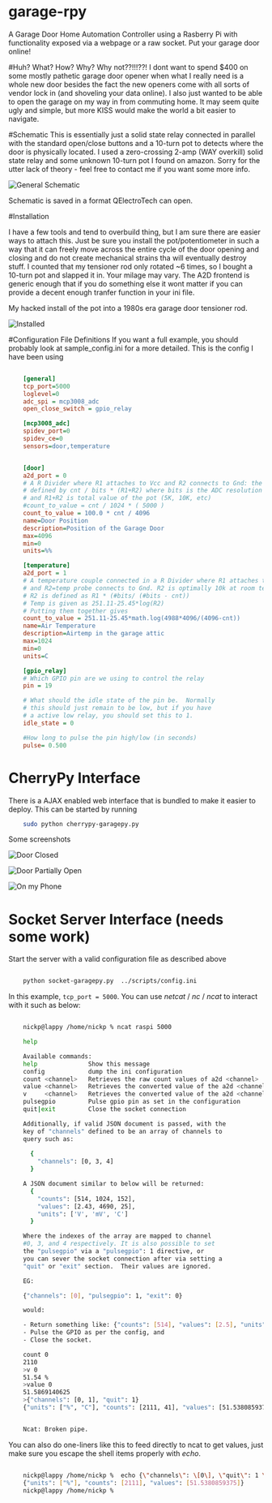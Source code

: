 # garage-rpy
A Garage Door Home Automation Controller using a Rasberry Pi with functionality exposed via a webpage or a raw socket. Put your garage door online! 

#Huh?  What?  How?  Why? 
Why not??!!!??!   I dont want to spend $400 on some mostly pathetic garage door opener when what I really need is a 
whole new door besides the fact the new openers come with all sorts of vendor lock in (and shoveling your data online).
I also just wanted to be able to open the garage on my way in from commuting home. It may seem quite ugly and simple,
but more KISS would make the world a bit easier to navigate.

#Schematic
This is essentially just a solid state relay connected in parallel with the standard open/close buttons and a 10-turn pot
to detects where the door is physically located.  I used a zero-crossing 2-amp (WAY overkill) solid state relay and some
unknown 10-turn pot I found on amazon.  Sorry for the utter lack of theory - feel free to contact me if you want some more info.

![General Schematic](schematic/garage-pi.png)

Schematic is saved in a format QElectroTech can open.

#Installation

I have a few tools and tend to overbuild thing, but I am sure there are easier ways to attach this.  Just be sure you install the
pot/potentiometer in such a way that it can freely move across the entire cycle of the door opening and closing and do not create 
mechanical strains tha will eventually destroy stuff.  I counted that my tensioner rod only rotated ~6 times, so I bought a 10-turn
pot and slapped it in.  Your milage may vary.  The A2D frontend is generic enough that if you do something else it wont matter if
you can provide a decent enough tranfer function in your ini file.

My hacked install of the pot into a 1980s era garage door tensioner rod.

![Installed](README.d/pot.png)


#Configuration File Definitions
If you want a full example, you should probably look at sample_config.ini for a more detailed.
This is the config I have been using

```ini

	[general]
	tcp_port=5000
	loglevel=0
	adc_spi = mcp3008_adc
	open_close_switch = gpio_relay

	[mcp3008_adc]
	spidev_port=0
	spidev_ce=0
	sensors=door,temperature


	[door]
	a2d_port = 0
	# A R Divider where R1 attaches to Vcc and R2 connects to Gnd: the value of R2 is 
	# defined by cnt / bits * (R1+R2) where bits is the ADC resolution (1024 for MCP3008)
	# and R1+R2 is total value of the pot (5K, 10K, etc)
	#count_to_value = cnt / 1024 * ( 5000 )
	count_to_value = 100.0 * cnt / 4096
	name=Door Position
	description=Position of the Garage Door
	max=4096
	min=0
	units=%%

	[temperature]
	a2d_port = 1
	# A temperature couple connected in a R Divider where R1 attaches to Vcc
	# and R2=temp probe connects to Gnd. R2 is optimally 10k at room temp.
	# R2 is defined as R1 * (#bits/ (#bits - cnt))
	# Temp is given as 251.11-25.45*log(R2)
	# Putting them together gives 
	count_to_value = 251.11-25.45*math.log(4988*4096/(4096-cnt))
	name=Air Temperature
	description=Airtemp in the garage attic
	max=1024
	min=0
	units=C

	[gpio_relay]
	# Which GPIO pin are we using to control the relay
	pin = 19

	# What should the idle state of the pin be.  Normally
	# this should just remain to be low, but if you have
	# a active low relay, you should set this to 1.
	idle_state = 0

	#How long to pulse the pin high/low (in seconds)
	pulse= 0.500


```
# CherryPy Interface
There is a AJAX enabled web interface that is bundled to make it easier to deploy.  This can be started by running 

```sh 
	sudo python cherrypy-garagepy.py
```

Some screenshots

![Door Closed](README.d/web-ui.png)

![Door Partially Open](README.d/web-ui-open.png)

![On my Phone](README.d/web-phone.png)



# Socket Server Interface (needs some work)

Start the server with a valid configuration file as described above

```sh

	python socket-garagepy.py  ../scripts/config.ini

```

In this example, ``` tcp_port = 5000 ```.  You can use *netcat* / *nc* / *ncat* to interact with it such as below:


```sh

	nickp@lappy /home/nickp % ncat raspi 5000

	help

	Available commands:
	help              Show this message
	config            dump the ini configuration 
	count <channel>   Retrieves the raw count values of a2d <channel>
	value <channel>   Retrieves the converted value of the a2d <channel>
	v     <channel>   Retrieves the converted value of the a2d <channel> with units
	pulsegpio         Pulse gpio pin as set in the configuration
	quit|exit         Close the socket connection

	Additionally, if valid JSON document is passed, with the 
	key of "channels" defined to be an array of channels to 
	query such as:
	  
	  {
	    "channels": [0, 3, 4]
	  }

	A JSON document similar to below will be returned:
	  {
	    "counts": [514, 1024, 152], 
	    "values": [2.43, 4690, 25],
	    "units": ['V', 'mV', 'C']
	  }

	Where the indexes of the array are mapped to channel 
	#0, 3, and 4 respectively. It is also possible to set
	the "pulsegpio" via a "pulsegpio": 1 directive, or
	you can sever the socket connection after via setting a 
	"quit" or "exit" section.  Their values are ignored.

	EG:

	{"channels": [0], "pulsegpio": 1, "exit": 0} 

	would:

	- Return something like: {"counts": [514], "values": [2.5], "units": ['V'], "pulsed": 1}
	- Pulse the GPIO as per the config, and
	- Close the socket.

	count 0
	2110
	>v 0
	51.54 % 
	>value 0
	51.5869140625
	>{"channels": [0, 1], "quit": 1}
	{"units": ["%", "C"], "counts": [2111, 41], "values": [51.5380859375, 34.15474457157549]}


	Ncat: Broken pipe.

```

You can also do one-liners like this to feed directly to ncat to get values, just make sure you escape the shell items properly with *echo*.

```sh

	nickp@lappy /home/nickp %  echo {\"channels\": \[0\], \"quit\": 1 \} | ncat raspi 5000
	{"units": ["%"], "counts": [2111], "values": [51.5380859375]}
	nickp@lappy /home/nickp %

```



